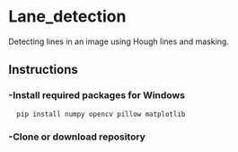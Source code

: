 # Lane_detection
Detecting lines in an image using Hough lines and masking.
## Instructions
### -Install required packages for Windows
    
      pip install numpy opencv pillow matplotlib
    
### -Clone or download repository
